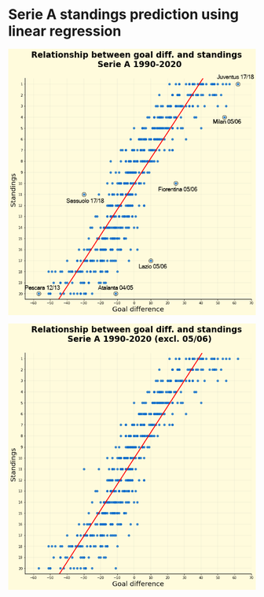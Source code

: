 # Serie A standings prediction using linear regression


![](regression_with_names.png)

![](regression_02.png)
